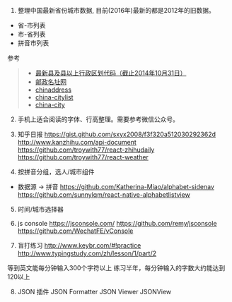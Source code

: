 1. 整理中国最新省份城市数据, 目前(2016年)最新的都是2012年的旧数据。
 - 省-市列表
 - 市-省列表
 - 拼音市列表

  参考
> - [最新县及县以上行政区划代码（截止2014年10月31日）](http://www.stats.gov.cn/tjsj/tjbz/xzqhdm/201504/t20150415_712722.html)
> - [邮政名址网](http://www.cpdc.com.cn/web/)
> - [chinaddress](https://github.com/cnluzhang/chinaddress)
> - [china-citylist](https://github.com/ewen0930/china-citylist)
> - [china-city](https://github.com/SSOOnline/china-city)

2. 手机上适合阅读的字体、行高整理。需要参考微信公众号。

3. 知乎日报
https://gist.github.com/sxyx2008/f3f320a512030292362d
http://www.kanzhihu.com/api-document
https://github.com/troywith77/react-zhihudaily
https://github.com/troywith77/react-weather

4. 按拼音分组，选人/城市组件
 - 数据源 -> 拼音
https://github.com/Katherina-Miao/alphabet-sidenav
https://github.com/sunnylqm/react-native-alphabetlistview

5. 时间/城市选择器

6. js console
https://jsconsole.com/
https://github.com/remy/jsconsole
https://github.com/WechatFE/vConsole

7. 盲打练习
http://www.keybr.com/#!practice
http://www.typingstudy.com/zh/lesson/1/part/2

等到英文能每分钟输入300个字符以上
练习半年，每分钟输入的字数大约能达到120以上

8. JSON 插件
JSON Formatter
JSON Viewer
JSONView
